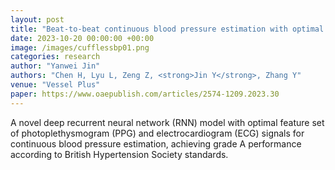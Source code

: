 ```yaml
---
layout: post
title: "Beat-to-beat continuous blood pressure estimation with optimal feature set of PPG and ECG signals using deep recurrent neural networks"
date: 2023-10-20 00:00:00 +00:00
image: /images/cufflessbp01.png
categories: research
author: "Yanwei Jin"
authors: "Chen H, Lyu L, Zeng Z, <strong>Jin Y</strong>, Zhang Y"
venue: "Vessel Plus"
paper: https://www.oaepublish.com/articles/2574-1209.2023.30
---
```

A novel deep recurrent neural network (RNN) model with optimal feature set of photoplethysmogram (PPG) and electrocardiogram (ECG) signals for continuous blood pressure estimation, achieving grade A performance according to British Hypertension Society standards.
